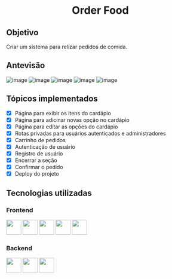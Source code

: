 <h1 align='center'>Order Food</h1>

## Objetivo
Criar um sistema para relizar pedidos de comida.

## Antevisão
![image](https://user-images.githubusercontent.com/67986109/169861693-9de56428-ebee-4afb-b858-9922e7b0932e.png)
![image](https://user-images.githubusercontent.com/67986109/169862595-e68dabdc-b92e-4fe5-a5f0-0a94ecf84ad1.png)
![image](https://user-images.githubusercontent.com/67986109/169863164-2e5c170e-c928-4bdd-962e-d29bb26ae94c.png)
![image](https://user-images.githubusercontent.com/67986109/169863371-5ca949ea-cec8-4e7d-a71f-e5df9bb1a8e5.png)
![image](https://user-images.githubusercontent.com/67986109/169863786-cabe5d43-c585-4208-be4c-ef139eeafafc.png)


## Tópicos implementados
- [x] Página para exibir os itens do cardápio
- [x] Página para adicinar novas opção no cardápio
- [x] Página para editar as opções do cardápio
- [x] Rotas privadas para usuários autenticados e administradores 
- [x] Carrinho de pedidos
- [x] Autenticação de usuário
- [x] Registro de usuário
- [x] Encerrar a seção
- [x] Confirmar o pedido
- [x] Deploy do projeto

## Tecnologias utilizadas
### Frontend
<div display='flex'>
<img src="https://cdn.jsdelivr.net/gh/devicons/devicon/icons/html5/html5-original.svg" width='40px'/>
<img src="https://cdn.jsdelivr.net/gh/devicons/devicon/icons/css3/css3-original.svg" width='40px'/>
<img src="https://cdn.jsdelivr.net/gh/devicons/devicon/icons/javascript/javascript-original.svg" width='40px'/>
<img src="https://cdn.jsdelivr.net/gh/devicons/devicon/icons/react/react-original.svg" width='40px'/>
<img src="https://cdn.jsdelivr.net/gh/devicons/devicon/icons/redux/redux-original.svg" width='40px'/>
</div>

### Backend

<div display='flex'>
<img src="https://cdn.jsdelivr.net/gh/devicons/devicon/icons/nodejs/nodejs-original.svg" width='40px'/>
<img src="https://cdn.jsdelivr.net/gh/devicons/devicon/icons/mongodb/mongodb-original-wordmark.svg" width='40px'/>
<img src="https://cdn.jsdelivr.net/gh/devicons/devicon/icons/javascript/javascript-original.svg" width='40px'/>
</div>
